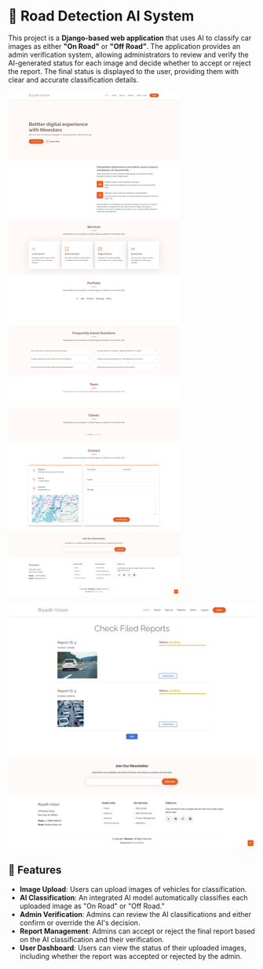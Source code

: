 # 🚗 Road Detection AI System

This project is a **Django-based web application** that uses AI to classify car images as either **"On Road"** or **"Off Road"**. The application provides an admin verification system, allowing administrators to review and verify the AI-generated status for each image and decide whether to accept or reject the report. The final status is displayed to the user, providing them with clear and accurate classification details.

![Road Detection System](screencapture-127-0-0-1-8000-2024-11-04-20_52_42.png)

![Road Detection System](screencapture-127-0-0-1-8000-report-status-2024-11-04-21_04_57.png)





## 📌 Features

- **Image Upload**: Users can upload images of vehicles for classification.
- **AI Classification**: An integrated AI model automatically classifies each uploaded image as "On Road" or "Off Road."
- **Admin Verification**: Admins can review the AI classifications and either confirm or override the AI's decision.
- **Report Management**: Admins can accept or reject the final report based on the AI classification and their verification.
- **User Dashboard**: Users can view the status of their uploaded images, including whether the report was accepted or rejected by the admin.
